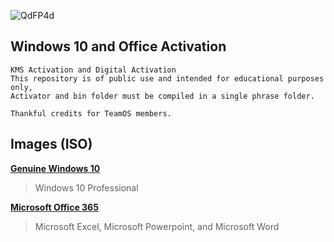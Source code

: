 ![QdFP4d](https://user-images.githubusercontent.com/113744293/236598268-8699e981-a4e7-44c4-85aa-c58eb57dd2c0.png)


## Windows 10 and Office Activation



```
KMS Activation and Digital Activation
This repository is of public use and intended for educational purposes only,
Activator and bin folder must be compiled in a single phrase folder.

Thankful credits for TeamOS members.
```

## **Images (ISO)**

[**Genuine Windows 10**](https://drive.google.com/file/d/1J1wB_ssYu4dQCrBzSYsu-SRtmyXd7_wa/view?usp=sharing)
> Windows 10 Professional

[**Microsoft Office 365**](https://drive.google.com/file/d/1Mr5SqhoJ5QEOv3ulnm1euigpFOAGjUKQ/view?usp=sharing)
> Microsoft Excel, 
> Microsoft Powerpoint, and 
> Microsoft Word
